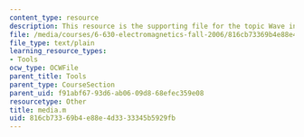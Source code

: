 ```yaml
---
content_type: resource
description: This resource is the supporting file for the topic Wave in a Plasma Medium.
file: /media/courses/6-630-electromagnetics-fall-2006/816cb73369b4e88e4d3333345b5929fb_media.m
file_type: text/plain
learning_resource_types:
- Tools
ocw_type: OCWFile
parent_title: Tools
parent_type: CourseSection
parent_uid: f91abf67-93d6-ab06-09d8-68efec359e08
resourcetype: Other
title: media.m
uid: 816cb733-69b4-e88e-4d33-33345b5929fb
---
```

